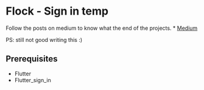 # Flock - Sign in temp

Follow the  posts on  medium to  know what the end of  the projects. * [Medium](https://medium.com/@pedrodava/login-sign-in-flutter-ui-fc7bd6d64c13)

PS: still not good  writing this  :)
## Prerequisites
  - Flutter
  - Flutter_sign_in

